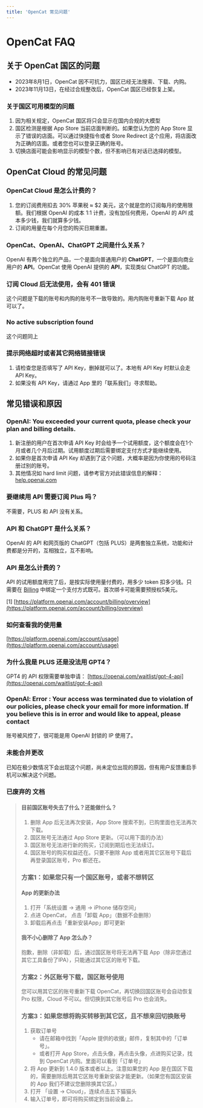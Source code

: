 ```yaml
---
title: 'OpenCat 常见问题'
---
```


# OpenCat FAQ


## 关于 OpenCat 国区的问题

* 2023年8月1日，OpenCat 因不可抗力，国区已经无法搜索、下载、内购。
* 2023年11月13日，在经过合规整改后，OpenCat 国区已经恢复上架。


### 关于国区可用模型的问题

1. 因为相关规定，OpenCat 国区将只会显示在国内合规的大模型
2. 国区检测是根据 App Store 当前店面判断的。如果您认为您的 App Store 显示了错误的店面。可以通过快捷指令或者 Store Redirect 这个应用，将店面改为正确的店面。或者您也可以登录正确的账号。
3. 切换店面可能会影响显示的模型个数，但不影响已有对话已选择的模型。


## OpenCat Cloud 的常见问题

### OpenCat Cloud 是怎么计费的？

1. 您的订阅费用扣去 30% 苹果税 ≈ $2 美元，这个就是您的订阅每月的使用限额。我们根据 OpenAI 的成本 1:1 计费，没有加任何费用，OpenAI 的 API 成本多少钱，我们就算多少钱。
2. 订阅的用量在每个月您的购买日期重置。

### OpenCat、OpenAI、ChatGPT 之间是什么关系？

OpenAI 有两个独立的产品，一个是面向普通用户的 **ChatGPT**，一个是面向商业用户的 **API**。OpenCat 使用 OpenAI 提供的 **API**，实现类似 ChatGPT 的功能。


### 订阅 Cloud 后无法使用，会有 401 错误

这个问题是下载的账号和内购的账号不一致导致的。用内购账号重新下载 App 就可以了。


### No active subscription found

这个问题同上

### 提示网络超时或者其它网络链接错误

1. 请检查您是否填写了 API Key，删掉就可以了。本地有 API Key 时默认会走 API Key。
2. 如果没有 API Key，请通过 App 里的「联系我们」寻求帮助。


## 常见错误和原因

### OpenAI: You exceeded your current quota, please check your plan and billing details.

1. 新注册的用户在首次申请 API Key 时会给予一个试用额度，这个额度会在1个月或者几个月后过期。试用额度过期后需要绑定支付方式才能继续使用。
2. 如果你是首次申请 API Key 却遇到了这个问题，大概率是因为你使用的号码注册过别的账号。
3. 其他情况如 hard limit 问题，请参考官方对此错误信息的解释：[help.openai.com](https://help.openai.com/en/articles/6891831-error-code-429-you-exceeded-your-current-quota-please-check-your-plan-and-billing-details)

### 要继续用 API 需要订阅 Plus 吗？

不需要，PLUS 和 API 没有关系。 

### API 和 ChatGPT 是什么关系？

OpenAI 的 API 和网页版的 ChatGPT（包括 PLUS）是两套独立系统，功能和计费都是分开的，互相独立，互不影响。

### API 是怎么计费的？

API 的试用额度用完了后，是按实际使用量付费的，用多少 token 扣多少钱。只需要在 [Billing](https://platform.openai.com/account/billing/overview) 中绑定一个支付方式既可。首次绑卡可能需要预授权5美元。

[1] [https://platform.openai.com/account/billing/overview](https://platform.openai.com/account/billing/overview)

### 如何查看我的使用量
[https://platform.openai.com/account/usage](https://platform.openai.com/account/usage)


### 为什么我是 PLUS 还是没法用 GPT4？

GPT4 的 API 权限需要单独申请：
[https://openai.com/waitlist/gpt-4-api](https://openai.com/waitlist/gpt-4-api)


### OpenAl: Error : Your access was terminated due to violation of our policies, please check your email for more information. If you believe this is in error and would like to appeal, please contact

账号被风控了，很可能是用 OpenAI 封锁的 IP 使用了。


### 未能合并更改

已知在极少数情况下会出现这个问题，尚未定位出现的原因，但有用户反馈重启手机可以解决这个问题。

### 已废弃的 文档
> #### 目前国区账号失去了什么？还能做什么？
> 
> 1. 删除 App 后无法再次安装，App Store 搜索不到，已购里面也无法再次下载。
> 2. 国区账号无法通过 App Store 更新。（可以用下面的办法）
> 3. 国区账号无法进行新的购买，订阅到期后也无法续订。
> 4. 国区账号的购买权益还在。只要不删除 App 或者用其它区账号下载后再登录国区账号，Pro 都还在。
> 
> ### 方案1：如果您只有一个国区账号，或者不想转区
> 
> #### App 的更新办法 
> 
> 1. 打开「系统设置 → 通用 → iPhone 储存空间」
> 2. 点进 OpenCat， 点击「卸载 App」（数据不会删除）
> 3. 卸载后再点击「重新安装App」即可更新
> 
> #### 我不小心删除了 App 怎么办？
> 
> 抱歉，删除（非卸载）后，通过国区账号将无法再下载 App（除非您通过其它工具备份了IPA），只能通过其它区的账号下载。
> 
> 
> ### 方案2：外区账号下载，国区账号使用
> 
> 您可以用其它区的账号重新下载 OpenCat，再切换回国区账号会自动恢复 Pro 权限，Cloud 不可以。但切换到其它账号后 Pro 也会消失。
> 
> 
> ### 方案3：如果您想将购买转移到其它区，且不想来回切换账号
> 
> 1. 获取订单号
>     * 请在邮箱中找到「Apple 提供的收据」邮件，复制其中的「订单号」。
>     * 或者打开 App Store，点击头像，再点击头像，点进购买记录，找到 OpenCat 内购。里面可以看到「订单号」 
> 2. 将 App 更新到 1.4.0 版本或者以上。注意如果您的 App 是在国区下载的，需要删除后用其它区账号重新安装才能更新。（如果您有国区安装的 App 我们不建议您删除换其它区。）
> 3. 打开 「设置 → Cloud」，连续点击五下猫猫头
> 4. 输入订单号，即可将购买绑定到当前设备上。

